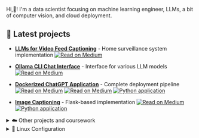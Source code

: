 Hi,👋! I'm a data scientist focusing on machine learning engineer, LLMs, a bit of computer vision, and cloud deployment. 

## 🌱 Latest projects
 
  - **[LLMs for Video Feed Captioning](https://github.com/bkocis/ollama-home-surveillance)** - Home surveillance system implementation
    <a href="https://medium.com/p/005f193293d3" target="blank"><img align="top" src="https://img.shields.io/badge/Medium-000000?style=for-the-badge&logo=medium&logoColor=white" alt="Read on Medium"/></a>
  - **[Ollama CLI Chat Interface](https://github.com/bkocis/ollama-test)** - Interface for various LLM models
    <a href="https://medium.com/@balazskocsis/list/ollama-run-llms-localy-f9f124256761" target="blank"><img align="top" src="https://img.shields.io/badge/Medium-000000?style=for-the-badge&logo=medium&logoColor=white" alt="Read on Medium"/></a>
  - **[Dockerized ChatGPT Application](https://github.com/bkocis/chatgpt-api-app)** - Complete deployment pipeline
    <a href="https://medium.com/@balazskocsis/how-to-define-endpoints-for-image-captioning-applications-using-fastapi-0ef5ffba65a4" target="blank"><img align="top" src="https://img.shields.io/badge/Medium-000000?style=for-the-badge&logo=medium&logoColor=white" alt="Read on Medium"/></a>
    <a href="https://medium.com/@balazskocsis/deploying-to-a-server-with-github-actions-a-deep-dive-e8558e83a4d7" target="blank"><img align="top" src="https://img.shields.io/badge/Medium-000000?style=for-the-badge&logo=medium&logoColor=white" alt="Read on Medium"/></a>
    [![Python application](https://github.com/bkocis/gradio-apps/actions/workflows/python-app.yml/badge.svg?branch=main)](https://github.com/bkocis/gradio-apps/actions/workflows/python-app.yml)

  - **[Image Captioning](https://github.com/bkocis/image-captioning-application-pytorch)** - Flask-based implementation
    <a href="https://medium.com/@balazskocsis/background-removal-and-image-captioning-write-a-flask-app-and-host-it-5c8ca4194542" target="blank"><img align="top" src="https://img.shields.io/badge/Medium-000000?style=for-the-badge&logo=medium&logoColor=white" alt="Read on Medium"/></a>
    [![Python application](https://github.com/bkocis/image-captioning-applications/actions/workflows/python-app.yml/badge.svg)](https://github.com/bkocis/image-captioning-applications/actions/workflows/python-app.yml) 



<details>
<summary> ☁️ Other projects and coursework</summary>
  
- **[AWS Recognition Object Detection](https://github.com/bkocis/bertelsmann-dsml-group-projects)** - Cloud-based computer vision
- **Kubernetes & Docker**
  - [Flask App on AWS EKS](https://github.com/bkocis/CloudDevOps-ND-Capstone) - Docker containerization with Kubernetes deployment
  - [Kubernetes Cluster Deployment](https://github.com/bkocis/cloud-miniproject-01/tree/test-kubernetes) - Flask application orchestration
- **[ML Microservice Operationalization](https://github.com/bkocis/CloudDevOps-ND-Operationalize-ML-Microservice)**
- **[Infrastructure as Code](https://github.com/bkocis/CloudDevOps-ND-Infrastructure-as-code)** - AWS automation
</details>



<details>
<summary> 🐧 Linux Configuration</summary>

- [Linux Command Collection](https://github.com/bkocis/one-liners) - Curated list of useful commands
- [Dotfiles](https://github.com/bkocis/dotfiles) - Personal configuration files
  - [Vim Configuration](https://github.com/bkocis/dotfiles/blob/master/vimrc)
  - [Shell Configuration](https://github.com/bkocis/dotfiles/blob/master/bashrc) - Bash & Zsh
</details>
